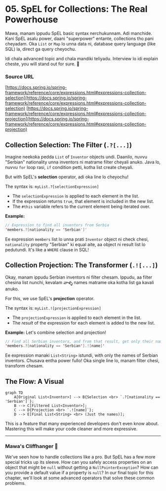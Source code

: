 # 05. SpEL for Collections: The Real Powerhouse

Mawa, manam ippudu SpEL basic syntax nerchukunnam. Adi manchide. Kani SpEL asalu power, daani "superpower" entante, collections tho pani cheyadam. Oka `List` or `Map` lo unna data ni, database query language (like SQL) la, direct ga query cheyochu.

Idi chala advanced topic and chala mandiki teliyadu. Interview lo idi explain cheste, you will stand out for sure. 🚀

### Source URL
[https://docs.spring.io/spring-framework/reference/core/expressions.html#expressions-collection-selection](https://docs.spring.io/spring-framework/reference/core/expressions.html#expressions-collection-selection)
[https://docs.spring.io/spring-framework/reference/core/expressions.html#expressions-collection-projection](https://docs.spring.io/spring-framework/reference/core/expressions.html#expressions-collection-projection)

## Collection Selection: The Filter (`.?[...]`)

Imagine neekoka pedda `List` of `Inventor` objects undi. Daanilo, nuvvu "Serbian" nationality unna inventors ni matrame filter cheyali anuko. Java lo, nuvvu `for` loop rasi, `if` condition petti, kotha list create cheyali.

But with SpEL's **selection** operator, adi oka line lo cheyochu!

The syntax is: `myList.?[selectionExpression]`

*   The `selectionExpression` is applied to each element in the list.
*   If the expression returns `true`, that element is included in the new list.
*   The `#this` variable refers to the current element being iterated over.

**Example:**
```java
// Expression to find all inventors from Serbia
'members.?[nationality == 'Serbian']'
```
Ee expression `members` list lo unna prati `Inventor` object ni check chesi, `nationality` property "Serbian" ki equal aite, aa object ni result list lo pedutundi. It's like a `WHERE` clause in SQL!

## Collection Projection: The Transformer (`.![...]`)

Okay, manam ippudu Serbian inventors ni filter chesam. Ippudu, aa filter chesina list nunchi, kevalam వాళ్ళ names matrame oka kotha list ga kavali anuko.

For this, we use SpEL's **projection** operator.

The syntax is: `myList.![projectionExpression]`

*   The `projectionExpression` is applied to each element in the list.
*   The *result* of the expression for each element is added to the new list.

**Example:**
Let's combine selection and projection!

```java
// Find all Serbian inventors, and from that result, get only their names.
'members.?[nationality == 'Serbian'].![name]'
```
Ee expression manaki `List<String>` istundi, with only the names of Serbian inventors. Chusava entha power fullo! Oka single line lo, manam filter chesi, transform chesam.

## The Flow: A Visual

```mermaid
graph TD
    A[Original List<Inventor>] --> B{Selection <br> `.?[nationality == 'Serbian']`};
    B --> C[Filtered List<Inventor>];
    C --> D{Projection <br> `.![name]`};
    D --> E[Final List<String> <br> (Just the names)];
```

This is a feature that many experienced developers don't even know about. Mastering this will make your code cleaner and more expressive.

***

### Mawa's Cliffhanger 🧗

We've seen how to handle collections like a pro. But SpEL has a few more special tricks up its sleeve. How can you safely access properties on an object that might be `null` without getting a `NullPointerException`? How can you provide a default value if a property is `null`? In our final topic for this chapter, we'll look at some advanced operators that solve these common problems.
